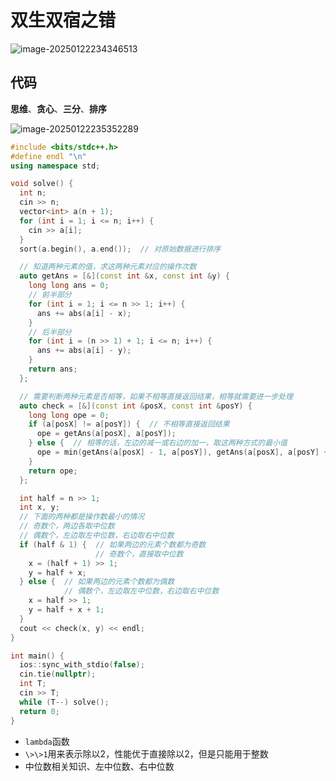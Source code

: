 # 双生双宿之错

![image-20250122234346513](https://gitee.com/chen-houchao/images/raw/master/202501222343645.png)

## 代码

**思维**、**贪心**、**三分**、**排序**

![image-20250122235352289](https://gitee.com/chen-houchao/images/raw/master/202501222353314.png)

```cpp
#include <bits/stdc++.h>
#define endl "\n"
using namespace std;

void solve() {
  int n;
  cin >> n;
  vector<int> a(n + 1);
  for (int i = 1; i <= n; i++) {
    cin >> a[i];
  }
  sort(a.begin(), a.end());  // 对原始数据进行排序

  // 知道两种元素的值，求这两种元素对应的操作次数
  auto getAns = [&](const int &x, const int &y) {
    long long ans = 0;
    // 前半部分
    for (int i = 1; i <= n >> 1; i++) {
      ans += abs(a[i] - x);
    }
    // 后半部分
    for (int i = (n >> 1) + 1; i <= n; i++) {
      ans += abs(a[i] - y);
    }
    return ans;
  };

  // 需要判断两种元素是否相等，如果不相等直接返回结果，相等就需要进一步处理
  auto check = [&](const int &posX, const int &posY) {
    long long ope = 0;
    if (a[posX] != a[posY]) {  // 不相等直接返回结果
      ope = getAns(a[posX], a[posY]);
    } else {  // 相等的话，左边的减一或右边的加一，取这两种方式的最小值
      ope = min(getAns(a[posX] - 1, a[posY]), getAns(a[posX], a[posY] + 1));
    }
    return ope;
  };

  int half = n >> 1;
  int x, y;
  // 下面的两种都是操作数最小的情况
  // 奇数个，两边各取中位数
  // 偶数个，左边取左中位数，右边取右中位数
  if (half & 1) {  // 如果两边的元素个数都为奇数
                   // 奇数个，直接取中位数
    x = (half + 1) >> 1;
    y = half + x;
  } else {  // 如果两边的元素个数都为偶数
            // 偶数个，左边取左中位数，右边取右中位数
    x = half >> 1;
    y = half + x + 1;
  }
  cout << check(x, y) << endl;
}

int main() {
  ios::sync_with_stdio(false);
  cin.tie(nullptr);
  int T;
  cin >> T;
  while (T--) solve();
  return 0;
}
```

- `lambda`函数
- `\>\>1`用来表示除以2，性能优于直接除以2，但是只能用于整数
- 中位数相关知识、左中位数、右中位数
